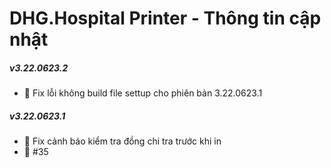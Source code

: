 # DHG.Hospital Printer - Thông tin cập nhật

##### v3.22.0623.2

-  🐛 Fix lỗi không build file settup cho phiên bản 3.22.0623.1

##### v3.22.0623.1

-  🙏 Fix cảnh báo kiểm tra đồng chi tra trước khi in
-  🐛 #35
